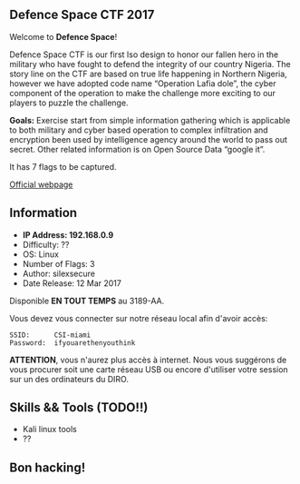 ## Defence Space CTF 2017 
Welcome to **Defence Space**!

Defence Space CTF is our first Iso design to honor our fallen hero in the military who have fought to defend the integrity of our country Nigeria. The story line on the CTF are based on true life happening in Northern Nigeria, however we have adopted code name “Operation Lafia dole”, the cyber component of the operation to make the challenge more exciting to our players to puzzle the challenge. 

**Goals:**
Exercise start from simple information gathering which is applicable to both military and cyber based operation to complex infiltration and encryption been used by intelligence agency around the world to pass out secret. Other related information is on Open Source Data “google it”. 

It has 7 flags to be captured.

[Official webpage](https://www.vulnhub.com/entry/defence-space-ctf-2017,179/)

## Information
- **IP Address: 192.168.0.9**
- Difficulty: ??
- OS: Linux
- Number of Flags: 3
- Author: silexsecure
- Date Release: 12 Mar 2017

Disponible **EN TOUT TEMPS** au 3189-AA. 

Vous devez vous connecter sur notre réseau local afin d'avoir accès:
```
SSID:      CSI-miami
Password:  ifyouarethenyouthink
```

**ATTENTION**, vous n'aurez plus accès à internet. Nous vous suggérons de vous procurer soit une carte réseau USB ou encore d'utiliser votre session sur un des ordinateurs du DIRO.

## Skills && Tools (TODO!!)
- Kali linux tools
- ??

## Bon hacking!
